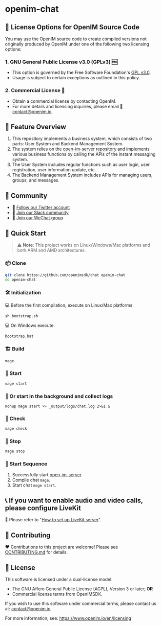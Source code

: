 # openim-chat

## 📄 License Options for OpenIM Source Code

You may use the OpenIM source code to create compiled versions not originally produced by OpenIM under one of the following two licensing options:

### 1. GNU General Public License v3.0 (GPLv3) 🆓

+ This option is governed by the Free Software Foundation's [GPL v3.0](https://www.gnu.org/licenses/gpl-3.0.en.html).
+ Usage is subject to certain exceptions as outlined in this policy.

### 2. Commercial License 💼

+ Obtain a commercial license by contacting OpenIM.
+ For more details and licensing inquiries, please email 📧 [contact@openim.io](mailto:contact@openim.io).

## 🧩 Feature Overview

1. This repository implements a business system, which consists of two parts: User System and Backend Management System.
2. The system relies on the [open-im-server repository](https://github.com/openimsdk/open-im-server) and implements various business functions by calling the APIs of the instant messaging system.
3. The User System includes regular functions such as user login, user registration, user information update, etc.
4. The Backend Management System includes APIs for managing users, groups, and messages.

## :busts_in_silhouette: Community

+ 💬 [Follow our Twitter account](https://twitter.com/founder_im63606)
+ 🚀 [Join our Slack community](https://join.slack.com/t/openimsdk/shared_invite/zt-2hljfom5u-9ZuzP3NfEKW~BJKbpLm0Hw)
+ :eyes: [Join our WeChat group](https://openim-1253691595.cos.ap-nanjing.myqcloud.com/WechatIMG20.jpeg)

## 🛫 Quick Start

> :warning: **Note**: This project works on Linux/Windows/Mac platforms and both ARM and AMD architectures.

### 📦 Clone

```bash
git clone https://github.com/openimsdk/chat openim-chat
cd openim-chat
```

### 🛠 Initialization

:computer: Before the first compilation, execute on Linux/Mac platforms:

```
sh bootstrap.sh
```

:computer: On Windows execute:

```
bootstrap.bat
```

### 🏗 Build

```bash
mage
```

### 🚀 Start

```bash
mage start
```

### :floppy_disk: Or start in the background and collect logs

```
nohup mage start >> _output/logs/chat.log 2>&1 &
```

### :mag_right: Check

```bash
mage check
```

### 🛑 Stop

```bash
mage stop
```

### 🚀 Start Sequence

1. Successfully start [open-im-server](https://github.com/openimsdk/open-im-server).
2. Compile chat `mage`.
3. Start chat `mage start`.

## 📞 If you want to enable audio and video calls, please configure LiveKit

:link: Please refer to "[How to set up LiveKit server](./HOW_TO_SETUP_LIVEKIT_SERVER.md)".

## :handshake: Contributing

:heart: Contributions to this project are welcome! Please see [CONTRIBUTING.md](./CONTRIBUTING.md) for details.

## 🚨 License

This software is licensed under a dual-license model:

- The GNU Affero General Public License (AGPL), Version 3 or later; **OR**
- Commercial license terms from OpenIMSDK.

If you wish to use this software under commercial terms, please contact us at: contact@openim.io

For more information, see: https://www.openim.io/en/licensing


